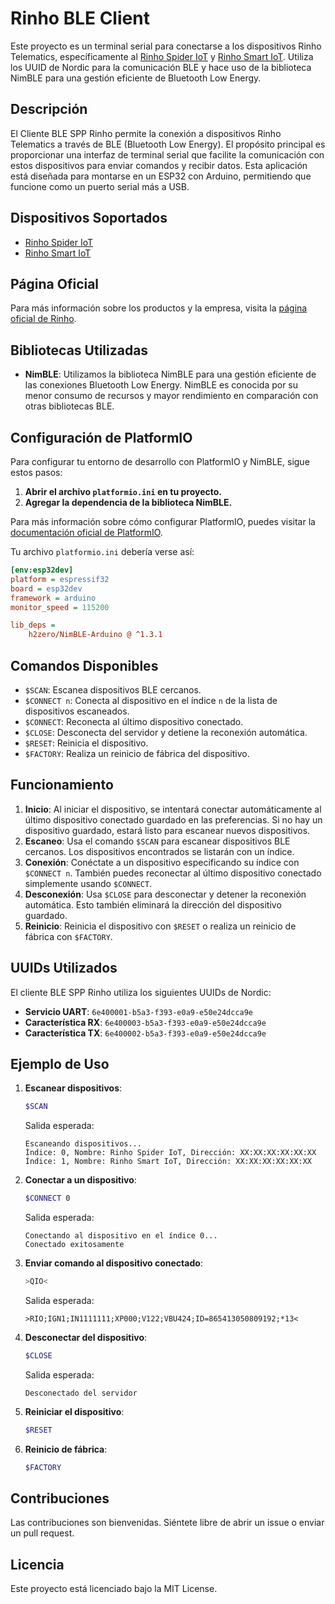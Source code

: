 
# Rinho BLE Client

Este proyecto es un terminal serial para conectarse a los dispositivos Rinho Telematics, específicamente al [Rinho Spider IoT](https://www.rinho.com.ar/productos/rinho-spider-iot) y [Rinho Smart IoT](https://www.rinho.com.ar/productos/rinho-smart-iot). Utiliza los UUID de Nordic para la comunicación BLE y hace uso de la biblioteca NimBLE para una gestión eficiente de Bluetooth Low Energy.

## Descripción

El Cliente BLE SPP Rinho permite la conexión a dispositivos Rinho Telematics a través de BLE (Bluetooth Low Energy). El propósito principal es proporcionar una interfaz de terminal serial que facilite la comunicación con estos dispositivos para enviar comandos y recibir datos. Esta aplicación está diseñada para montarse en un ESP32 con Arduino, permitiendo que funcione como un puerto serial más a USB.

## Dispositivos Soportados

- [Rinho Spider IoT](https://www.rinho.com.ar/productos/rinho-spider-iot)
- [Rinho Smart IoT](https://www.rinho.com.ar/productos/rinho-smart-iot)

## Página Oficial

Para más información sobre los productos y la empresa, visita la [página oficial de Rinho](https://www.rinho.com.ar).

## Bibliotecas Utilizadas

- **NimBLE**: Utilizamos la biblioteca NimBLE para una gestión eficiente de las conexiones Bluetooth Low Energy. NimBLE es conocida por su menor consumo de recursos y mayor rendimiento en comparación con otras bibliotecas BLE.

## Configuración de PlatformIO

Para configurar tu entorno de desarrollo con PlatformIO y NimBLE, sigue estos pasos:

1. **Abrir el archivo `platformio.ini` en tu proyecto.**
2. **Agregar la dependencia de la biblioteca NimBLE.**

Para más información sobre cómo configurar PlatformIO, puedes visitar la [documentación oficial de PlatformIO](https://docs.platformio.org/en/latest/).

Tu archivo `platformio.ini` debería verse así:

```ini
[env:esp32dev]
platform = espressif32
board = esp32dev
framework = arduino
monitor_speed = 115200

lib_deps =
    h2zero/NimBLE-Arduino @ ^1.3.1
```

## Comandos Disponibles

- `$SCAN`: Escanea dispositivos BLE cercanos.
- `$CONNECT n`: Conecta al dispositivo en el índice `n` de la lista de dispositivos escaneados.
- `$CONNECT`: Reconecta al último dispositivo conectado.
- `$CLOSE`: Desconecta del servidor y detiene la reconexión automática.
- `$RESET`: Reinicia el dispositivo.
- `$FACTORY`: Realiza un reinicio de fábrica del dispositivo.

## Funcionamiento

1. **Inicio**: Al iniciar el dispositivo, se intentará conectar automáticamente al último dispositivo conectado guardado en las preferencias. Si no hay un dispositivo guardado, estará listo para escanear nuevos dispositivos.
2. **Escaneo**: Usa el comando `$SCAN` para escanear dispositivos BLE cercanos. Los dispositivos encontrados se listarán con un índice.
3. **Conexión**: Conéctate a un dispositivo especificando su índice con `$CONNECT n`. También puedes reconectar al último dispositivo conectado simplemente usando `$CONNECT`.
4. **Desconexión**: Usa `$CLOSE` para desconectar y detener la reconexión automática. Esto también eliminará la dirección del dispositivo guardado.
5. **Reinicio**: Reinicia el dispositivo con `$RESET` o realiza un reinicio de fábrica con `$FACTORY`.

## UUIDs Utilizados

El cliente BLE SPP Rinho utiliza los siguientes UUIDs de Nordic:

- **Servicio UART**: `6e400001-b5a3-f393-e0a9-e50e24dcca9e`
- **Característica RX**: `6e400003-b5a3-f393-e0a9-e50e24dcca9e`
- **Característica TX**: `6e400002-b5a3-f393-e0a9-e50e24dcca9e`

## Ejemplo de Uso

1. **Escanear dispositivos**:
   ```sh
   $SCAN
   ```
   Salida esperada:
   ```
   Escaneando dispositivos...
   Índice: 0, Nombre: Rinho Spider IoT, Dirección: XX:XX:XX:XX:XX:XX
   Índice: 1, Nombre: Rinho Smart IoT, Dirección: XX:XX:XX:XX:XX:XX
   ```

2. **Conectar a un dispositivo**:
   ```sh
   $CONNECT 0
   ```
   Salida esperada:
   ```
   Conectando al dispositivo en el índice 0...
   Conectado exitosamente
   ```

3. **Enviar comando al dispositivo conectado**:
   ```sh
   >QIO<
   ```
   Salida esperada:
   ```
   >RIO;IGN1;IN1111111;XP000;V122;VBU424;ID=865413050809192;*13<
   ```

4. **Desconectar del dispositivo**:
   ```sh
   $CLOSE
   ```
   Salida esperada:
   ```
   Desconectado del servidor
   ```

5. **Reiniciar el dispositivo**:
   ```sh
   $RESET
   ```

6. **Reinicio de fábrica**:
   ```sh
   $FACTORY
   ```

## Contribuciones

Las contribuciones son bienvenidas. Siéntete libre de abrir un issue o enviar un pull request.

## Licencia

Este proyecto está licenciado bajo la MIT License.
